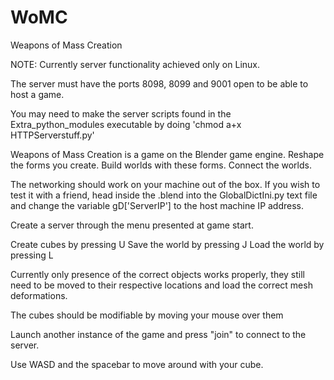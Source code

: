 WoMC
====

Weapons of Mass Creation

NOTE: Currently server functionality achieved only on Linux.

The server must have the ports 8098, 8099 and 9001 open to be able to host a
game.

You may need to make the server scripts found in the Extra_python_modules executable by doing 'chmod a+x HTTPServerstuff.py'

Weapons of Mass Creation is a game on the Blender game engine. Reshape the forms you create. Build worlds with these forms. Connect the worlds.

The networking should work on your machine out of the box.
If you wish to test it with a friend, head inside the .blend into the GlobalDictIni.py text file and change the variable gD['ServerIP'] to the host machine IP address.

Create a server through the menu presented at game start. 

Create cubes by pressing U
Save the world by pressing J
Load the world by pressing L 

Currently only presence of the correct objects works properly, they still need
to be moved to their respective locations and load the correct mesh 
deformations.

The cubes should be modifiable by moving your mouse over them

Launch another instance of the game and press "join" to connect to the server.


Use WASD and the spacebar to move around with your cube.

